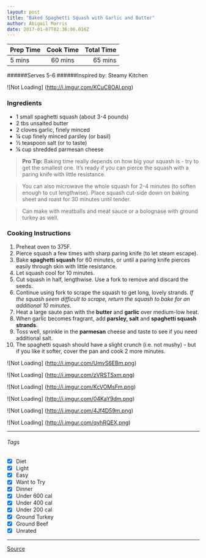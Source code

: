 ```yaml
---
layout: post
title: "Baked Spaghetti Squash with Garlic and Butter"
author: Abigail Morris
date: 2017-01-07T02:36:06.016Z
---
```


| Prep Time  | Cook Time    | Total Time  |
| ---------- |:------------:| -----------:|
| 5 mins    | 60 mins      | 65 mins     |


######Serves 5-6
######Inspired by: Steamy Kitchen

![Not Loading] (http://i.imgur.com/KCuC8OAl.png)

### Ingredients

* 1 small spaghetti squash (about 3-4 pounds)
* 2 tbs unsalted butter
* 2 cloves garlic, finely minced
* ¼ cup finely minced parsley (or basil)
* ½ teaspoon salt (or to taste)
* ¼ cup shredded parmesan cheese


> **Pro Tip:** Baking time really depends on how big your squash is - try to get the smallest one. It’s ready if you can pierce the squash with a paring knife with little resistance.

> You can also microwave the whole squash for 2-4 minutes (to soften enough to cut lengthwise). Place squash cut-side down on baking sheet and roast for 30 minutes until tender.

> Can make with meatballs and meat sauce or a bolognase with ground turkey as well. 

### Cooking Instructions

1. Preheat oven to 375F.
2. Pierce squash a few times with sharp paring knife (to let steam escape).
3. Bake **spaghetti squash** for 60 minutes, or until a paring knife pierces easily through skin with little resistance.
4. Let squash cool for 10 minutes.
5. Cut squash in half, lengthwise. Use a fork to remove and discard the seeds.
6. Continue using fork to scrape the squash to get long, lovely strands. *If the squash seem difficult to scrape, return the squash to bake for an additional 10 minutes.*
7. Heat a large saute pan with the **butter** and **garlic** over medium-low heat.
8. When garlic becomes fragrant, add **parsley, salt** and **spaghetti squash strands**.
9. Toss well, sprinkle in the **parmesan** cheese and taste to see if you need additional salt.
10. The spaghetti squash should have a slight crunch (i.e. not mushy) - but if you like it softer, cover the pan and cook 2 more minutes.

![Not Loading] (http://i.imgur.com/UmvS6EBm.png)

![Not Loading] (http://i.imgur.com/zVRSTSxm.png)

![Not Loading] (http://i.imgur.com/KcVOMsFm.png)

![Not Loading] (http://i.imgur.com/04KaY9dm.png)

![Not Loading] (http://i.imgur.com/4Jf4D59m.png)

![Not Loading] (http://i.imgur.com/qyhRQEX.png)

---


###### Tags
- [x] Diet
- [x] Light
- [x] Easy
- [x] Want to Try
- [x] Dinner
- [x] Under 600 cal
- [x] Under 400 cal
- [x] Under 200 cal
- [x] Ground Turkey
- [x] Ground Beef
- [x] Unrated

---

[Source](http://steamykitchen.com/11285-baked-spaghetti-squash-with-garlic-and-butter.html)

